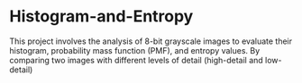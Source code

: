 # Histogram-and-Entropy
This project involves the analysis of 8-bit grayscale images to evaluate their histogram, probability mass function (PMF), and entropy values. By comparing two images with different levels of detail (high-detail and low-detail)
